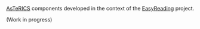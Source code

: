 [AsTeRICS](https://www.asterics.eu/) components developed in the context of the [EasyReading](https://www.easyreading.eu/) project.

(Work in progress)